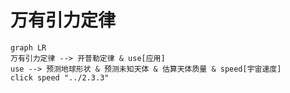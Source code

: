 # 万有引力定律

```mermaid
graph LR
万有引力定律 --> 开普勒定律 & use[应用]
use --> 预测地球形状 & 预测未知天体 & 估算天体质量 & speed[宇宙速度]
click speed "../2.3.3"
```
